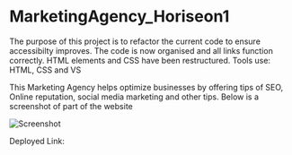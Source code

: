# MarketingAgency_Horiseon1
The purpose of this project is to refactor the current code to ensure accessibilty improves. The code is now organised and all links function correctly. HTML elements and CSS have been restructured.
Tools use: HTML, CSS and VS

This Marketing Agency helps optimize businesses by offering tips of SEO, Online reputation, social media marketing and other tips.
Below is a screenshot of part of the website

![Screenshot](https://user-images.githubusercontent.com/93604239/145240279-7c8bbd00-8464-44e6-b543-83a1926adcb9.png)

Deployed Link:

